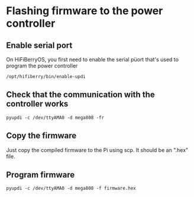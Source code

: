 # Flashing firmware to the power controller

## Enable serial port

On HiFiBerryOS, you first need to enable the serial püort that's used to program the power controller

```
/opt/hifiberry/bin/enable-updi
```

## Check that the communication with the controller works

```
pyupdi -c /dev/ttyAMA0 -d mega808 -fr
```

## Copy the firmware

Just copy the compiled firmware to the Pi using scp. It should be an ".hex" file.

## Program firmware

```
pyupdi -c /dev/ttyAMA0 -d mega808 -f firmware.hex
```
